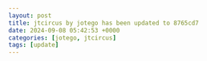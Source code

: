 ```yaml
---
layout: post
title: jtcircus by jotego has been updated to 8765cd7
date: 2024-09-08 05:42:53 +0000
categories: [jotego, jtcircus]
tags: [update]
---
```


